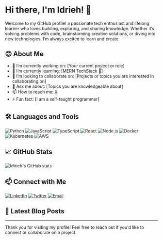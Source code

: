 # Hi there, I'm Idrieh! 👋

Welcome to my GitHub profile! a passionate tech enthusiast and lifelong learner who loves building, exploring, and sharing knowledge. Whether it’s solving problems with code, brainstorming creative solutions, or diving into new technologies, I’m always excited to learn and create.

## 😊 About Me

- 🔭 I’m currently working on: [Your current project or role]
- 🌱 I’m currently learning: [MERN TechStack 🚀]
- 👯 I’m looking to collaborate on: [Projects or topics you are interested in collaborating on]
- 💬 Ask me about: [Topics you are knowledgeable about]
- 📫 How to reach me: [X](https://x.com/IDirieh)
- ⚡ Fun fact: [I am a self-taught programmer]

## 🛠️ Languages and Tools

![Python](https://img.shields.io/badge/-Python-3776AB?style=flat&logo=python&logoColor=white)
![JavaScript](https://img.shields.io/badge/-JavaScript-F7DF1E?style=flat&logo=javascript&logoColor=black)
![TypeScript](https://img.shields.io/badge/-TypeScript-007ACC?style=flat&logo=typescript&logoColor=white)
![React](https://img.shields.io/badge/-React-61DAFB?style=flat&logo=react&logoColor=black)
![Node.js](https://img.shields.io/badge/-Node.js-339933?style=flat&logo=nodedotjs&logoColor=white)
![Docker](https://img.shields.io/badge/-Docker-2496ED?style=flat&logo=docker&logoColor=white)
![Kubernetes](https://img.shields.io/badge/-Kubernetes-326CE5?style=flat&logo=kubernetes&logoColor=white)
![AWS](https://img.shields.io/badge/-AWS-232F3E?style=flat&logo=amazonaws&logoColor=white)

## 📈 GitHub Stats

![Idirieh's GitHub stats](https://github-readme-stats.vercel.app/api?username=idirieh&show_icons=true&theme=radical)

## 📫 Connect with Me

[![LinkedIn](https://img.shields.io/badge/LinkedIn-0077B5?style=flat&logo=linkedin&logoColor=white)](https://linkedin.com/in/yourprofile)
[![Twitter](https://img.shields.io/badge/Twitter-1DA1F2?style=flat&logo=twitter&logoColor=white)](https://twitter.com/idirieh)
[![Email](https://img.shields.io/badge/Email-D14836?style=flat&logo=gmail&logoColor=white)](mailto:your.email@example.com)

## 📝 Latest Blog Posts

<!-- BLOG-POST-LIST:START -->
<!-- BLOG-POST-LIST:END -->

---

Thank you for visiting my profile! Feel free to reach out if you'd like to connect or collaborate on a project.
